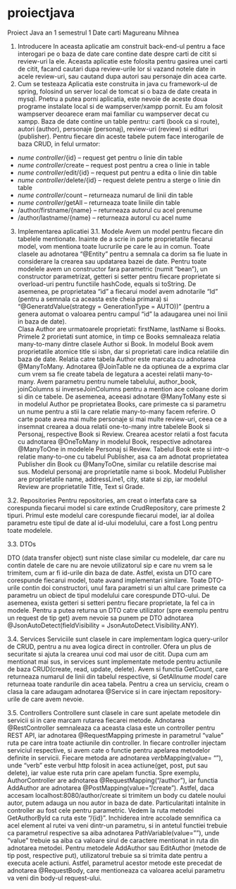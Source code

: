 # proiectjava
Proiect Java an 1 semestrul 1
Date carti
Magureanu Mihnea


1.	Introducere
In aceasta aplicatie am construit back-end-ul pentru a face interogari pe o baza de date care contine date despre carti de citit si review-uri la ele. Aceasta aplicatie este folosita pentru  gasirea unei carti de citit, facand cautari dupa review-urile lor si vazand notele date in acele review-uri, sau cautand dupa autori sau personaje din acea carte.
2.	Cum se testeaza
Aplicatia este construita in java cu framework-ul de spring, folosind un server local de tomcat si o baza de date creata in mysql. Pnetru a putea porni aplicatia, este nevoie de aceste doua programe instalate local si de wampserver/xampp pornit. Eu am folosit wampserver deoarece eram mai familiar cu wampserver decat cu xampp. Baza de date contine un table pentru: carti (book ca si route), autori (author), personaje (personaj), review-uri (review) si edituri (publisher). Pentru fiecare din aceste tabele putem face interogarile de baza CRUD, in felul urmator: 
-	*nume controller*/{id} – request get pentru o linie din table
-	*nume controller*/create – request post pentru a crea o linie in table
-	*nume controller*/edit/{id} – request put pentru a edita o linie din table
-	*nume controller*/delete/{id} – request delete pentru a sterge o linie din table
-	*nume controller*/count – returneaza numarul de linii din table
-	*nume controller*/getAll – returneaza toate liniile din table
-	/author/firstname/{name} – returneaza autorul cu acel prenume
-	/author/lastname/{name} – returneaza autorul cu acel nume



3.	Implementarea aplicatiei 
3.1.	Modele
Avem un model pentru fiecare din tabelele mentionate. Inainte de a scrie in parte proprietatile fiecarui model, vom mentiona toate lucrurile pe care le au in comun. Toate clasele au adnotarea “@Entity” pentru a semnala ca dorim sa fie luate in considerare la crearea sau updatarea bazei de date.  Pentru toate modelele avem un constructor fara parametric (numit “bean”), un constructor parametrizat, getteri si setter pentru fiecare proprietate si overload-uri pentru functiile hashCode, equals si toString. De asemenea, pe proprietatea “id” a fiecarui model avem adnotarile “Id” (pentru a semnala ca aceasta este cheia primara) si “@GeneratdValue(strategy = GenerationType = AUTO))” (pentru a genera automat o valoarea pentru campul “id” la adaugarea unei noi linii in baza de date).  
	Clasa Author are urmatoarele proprietati: firstName, lastName si Books. Primele 2 prorietati sunt atomice, in timp ce Books semnaleaza relatia many-to-many dintre clasele Author si Book. In modelul Book avem proprietatile atomice title si isbn, dar si proprietati care indica relatiile din baza de date. Relatia catre tabela Author este marcata cu adnotarea @ManyToMany. Adnotarea @JoinTable ne da optiunea de a exprima clar cum vrem sa fie create tabela de legatura a acestei relatii many-to-many. Avem parametru pentru numele tabelului, author_book, joinColumns si inverseJoinColumns pentru a mention ace coloane dorim si din ce tabele. De asemenea, aceeasi adnotare @ManyToMany este si in modelul Author pe proprietatea Books, care primeste ca si parametru un nume pentru a stii la care relatie many-to-many facem referire. O carte poate avea mai multe personaje si mai multe review-uri, ceea ce a insemnat crearea a doua relatii one-to-many intre tabelele Book si Personaj, respective Book si Review. Crearea acestor relatii a fost facuta cu adnotarea @OneToMany in modelul Book, respective adnotarea @ManyToOne in modelele Personaj si Review. Tabelul Book este si intr-o relatie many-to-one cu tabelul Publisher, asa ca am adnotat proprietatea Publisher din Book cu @ManyToOne, similar cu relatiile descrise mai sus.
	Modelul personaj are proprietatile name si book. Modelul Publisher are proprietatile name, addressLine1, city, state si zip, iar modelul Review are proprietatile Title, Text si Grade.




3.2.	Repositories
Pentru repositories, am creat o interfata care sa corespunda fiecarui model si care extinde CrudRepository, care primeste 2 tipuri. Primul este modelul care corespunde fiecarui model, iar al doilea parametru este tipul de date al id-ului modelului, care a fost Long pentru toate modelele. 



3.3.	DTOs

DTO (data transfer object) sunt niste clase similar cu modelele, dar care nu contin datele de care nu are nevoie utilizatorul sip e care nu vrem sa le trimitem, cum ar fi id-urile din baza de date. Astfel, exista un DTO care corespunde fiecarui model, toate avand implementari similare. Toate DTO-urile contin doi constructori, unul fara parametri si un altul care primeste ca parametru un obiect de tipul modelului care corespunde DTO-ului. De asemenea, exista getteri si setteri pentru fiecare proprietate, la fel ca in modele.  Pentru a putea returna un DTO catre utilizator (spre exemplu pentru un request de tip get) avem nevoie sa punem pe DTO adnotarea @JsonAutoDetect(fieldVisibility = JsonAutoDetect.Visibility.ANY).

3.4.	Services
Serviciile sunt clasele in care implementam logica query-urilor de CRUD, pentru a nu avea logica direct in controller. Ofera un plus de securitate si ajuta la crearea unui cod mai usor de citit. Dupa cum am mentionat mai sus, in services sunt implementate metode pentru actiunile de baza CRUD(create, read, update, delete). Avem si functia GetCount, care returneaza numarul de linii din tabelul respective, si GetAll*nume model* care returneaa toate randurile din acea tabela. Pentru a crea un serviciu, cream o clasa la care adaugam adnotarea @Service si in care injectam repository-urile de care avem nevoie.  

3.5.	Controllers
Controllere sunt clasele in care sunt apelate metodele din servicii si in care marcam rutarea fiecarei metode. Adnotarea @RestController semnaleaza ca aceasta clasa este un controller pentru REST API, iar adnotarea @RequestMapping primeste in parametrul “value” ruta pe care intra toate actiunile din controller. In fiecare controller injectam serviciul respective, si avem cate o functie pentru apelarea metodelor definite in servicii. Fiecare metoda are adnotarea *verb*Mapping(value= “”), unde “verb” este verbul http folosit in acea actiune(get, post, put sau delete), iar value este ruta prin care apelam functia. Spre exemplu, AuthorController are adnotarea @RequestMapping(“/author”), iar functia AddAuthor are adnotarea @PostMapping(value=”/create”). Astfel, daca accesam localhost:8080/author/create si trimitem un body cu datele noului autor, putem adauga un nou autor in baza de date. 
	Particularitati intalnite in controller au fost cele pentru parametric. Vedem la ruta metodei GetAuthorById ca ruta este “/{id}”. Inchiderea intre accolade semnifica ca acel element al rutei va veni dintr-un parametru, si in antetul functiei trebuie ca parametrul respective sa aiba adnotarea PathVariable(value=””), unde “value” trebuie sa aiba ca valoare sirul de caractere mentionat in ruta din adnotarea metodei.
	Pentru metodele AddAuthor sau EditAuthor (metode de tip post, respective put), utilizatorul trebuie sa si trimita date pentru a executa acele actiuni. Astfel, parametrul acestor metode este precedat de adnotarea @RequestBody, care mentioneaza ca valoarea acelui parametru va veni din body-ul request-ului.
